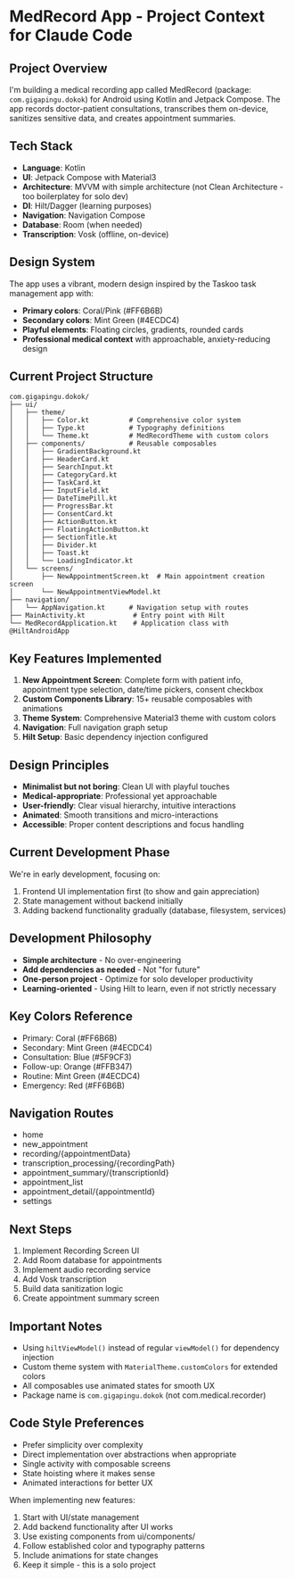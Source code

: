 # MedRecord App - Project Context for Claude Code

## Project Overview
I'm building a medical recording app called MedRecord (package: `com.gigapingu.dokok`) for Android using Kotlin and Jetpack Compose. The app records doctor-patient consultations, transcribes them on-device, sanitizes sensitive data, and creates appointment summaries.

## Tech Stack
- **Language**: Kotlin
- **UI**: Jetpack Compose with Material3
- **Architecture**: MVVM with simple architecture (not Clean Architecture - too boilerplatey for solo dev)
- **DI**: Hilt/Dagger (learning purposes)
- **Navigation**: Navigation Compose
- **Database**: Room (when needed)
- **Transcription**: Vosk (offline, on-device)

## Design System
The app uses a vibrant, modern design inspired by the Taskoo task management app with:
- **Primary colors**: Coral/Pink (#FF6B6B)
- **Secondary colors**: Mint Green (#4ECDC4)
- **Playful elements**: Floating circles, gradients, rounded cards
- **Professional medical context** with approachable, anxiety-reducing design

## Current Project Structure
```
com.gigapingu.dokok/
├── ui/
│   ├── theme/
│   │   ├── Color.kt          # Comprehensive color system
│   │   ├── Type.kt           # Typography definitions
│   │   └── Theme.kt          # MedRecordTheme with custom colors
│   ├── components/           # Reusable composables
│   │   ├── GradientBackground.kt
│   │   ├── HeaderCard.kt
│   │   ├── SearchInput.kt
│   │   ├── CategoryCard.kt
│   │   ├── TaskCard.kt
│   │   ├── InputField.kt
│   │   ├── DateTimePill.kt
│   │   ├── ProgressBar.kt
│   │   ├── ConsentCard.kt
│   │   ├── ActionButton.kt
│   │   ├── FloatingActionButton.kt
│   │   ├── SectionTitle.kt
│   │   ├── Divider.kt
│   │   ├── Toast.kt
│   │   └── LoadingIndicator.kt
│   └── screens/
│       ├── NewAppointmentScreen.kt  # Main appointment creation screen
│       └── NewAppointmentViewModel.kt
├── navigation/
│   └── AppNavigation.kt      # Navigation setup with routes
├── MainActivity.kt            # Entry point with Hilt
└── MedRecordApplication.kt    # Application class with @HiltAndroidApp
```

## Key Features Implemented
1. **New Appointment Screen**: Complete form with patient info, appointment type selection, date/time pickers, consent checkbox
2. **Custom Components Library**: 15+ reusable composables with animations
3. **Theme System**: Comprehensive Material3 theme with custom colors
4. **Navigation**: Full navigation graph setup
5. **Hilt Setup**: Basic dependency injection configured

## Design Principles
- **Minimalist but not boring**: Clean UI with playful touches
- **Medical-appropriate**: Professional yet approachable
- **User-friendly**: Clear visual hierarchy, intuitive interactions
- **Animated**: Smooth transitions and micro-interactions
- **Accessible**: Proper content descriptions and focus handling

## Current Development Phase
We're in early development, focusing on:
1. Frontend UI implementation first (to show and gain appreciation)
2. State management without backend initially
3. Adding backend functionality gradually (database, filesystem, services)

## Development Philosophy
- **Simple architecture** - No over-engineering
- **Add dependencies as needed** - Not "for future"
- **One-person project** - Optimize for solo developer productivity
- **Learning-oriented** - Using Hilt to learn, even if not strictly necessary

## Key Colors Reference
- Primary: Coral (#FF6B6B)
- Secondary: Mint Green (#4ECDC4)
- Consultation: Blue (#5F9CF3)
- Follow-up: Orange (#FFB347)
- Routine: Mint Green (#4ECDC4)
- Emergency: Red (#FF6B6B)

## Navigation Routes
- home
- new_appointment
- recording/{appointmentData}
- transcription_processing/{recordingPath}
- appointment_summary/{transcriptionId}
- appointment_list
- appointment_detail/{appointmentId}
- settings

## Next Steps
1. Implement Recording Screen UI
2. Add Room database for appointments
3. Implement audio recording service
4. Add Vosk transcription
5. Build data sanitization logic
6. Create appointment summary screen

## Important Notes
- Using `hiltViewModel()` instead of regular `viewModel()` for dependency injection
- Custom theme system with `MaterialTheme.customColors` for extended colors
- All composables use animated states for smooth UX
- Package name is `com.gigapingu.dokok` (not com.medical.recorder)

## Code Style Preferences
- Prefer simplicity over complexity
- Direct implementation over abstractions when appropriate
- Single activity with composable screens
- State hoisting where it makes sense
- Animated interactions for better UX

When implementing new features:
1. Start with UI/state management
2. Add backend functionality after UI works
3. Use existing components from ui/components/
4. Follow established color and typography patterns
5. Include animations for state changes
6. Keep it simple - this is a solo project